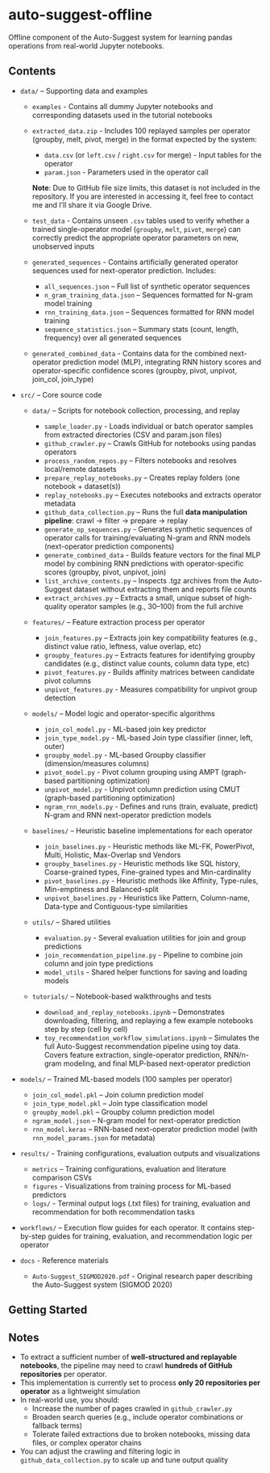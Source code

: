 # auto-suggest-offline
Offline component of the Auto-Suggest system for learning pandas operations from real-world Jupyter notebooks.

## Contents

- `data/` – Supporting data and examples
  - `examples` - Contains all dummy Jupyter notebooks and corresponding datasets used in the tutorial notebooks
  - `extracted_data.zip` - Includes 100 replayed samples per operator (groupby, melt, pivot, merge) in the format expected by the system:
    - `data.csv` (or `left.csv` / `right.csv` for merge) - Input tables for the operator
    - `param.json` - Parameters used in the operator call
      
    **Note**: Due to GitHub file size limits, this dataset is not included in the repository.
    If you are interested in accessing it, feel free to contact me and I’ll share it via Google Drive.

  - `test_data` - Contains unseen `.csv` tables used to verify whether a trained single-operator model (`groupby`, `melt`, `pivot`, `merge`) can correctly predict the appropriate operator parameters on new, unobserved inputs
  - `generated_sequences` - Contains artificially generated operator sequences used for next-operator prediction. Includes:
     - `all_sequences.json` – Full list of synthetic operator sequences
     - `n_gram_training_data.json` – Sequences formatted for N-gram model training
     - `rnn_training_data.json` – Sequences formatted for RNN model training
     - `sequence_statistics.json` – Summary stats (count, length, frequency) over all generated sequences
  - `generated_combined_data` - Contains data for the combined next-operator prediction model (MLP), integrating RNN history scores and operator-specific confidence scores (groupby, pivot, unpivot, join_col, join_type)

- `src/` – Core source code
  - `data/` – Scripts for notebook collection, processing, and replay
    - `sample_loader.py` - Loads individual or batch operator samples from extracted directories (CSV and param.json files)
    - `github_crawler.py` – Crawls GitHub for notebooks using pandas operators
    - `process_random_repos.py` – Filters notebooks and resolves local/remote datasets
    - `prepare_replay_notebooks.py` – Creates replay folders (one notebook + dataset(s))
    - `replay_notebooks.py` – Executes notebooks and extracts operator metadata
    - `github_data_collection.py` – Runs the full **data manipulation pipeline**: crawl → filter → prepare → replay
    - `generate_op_sequences.py` - Generates synthetic sequences of operator calls for training/evaluating N-gram and RNN models (next-operator prediction components)
    - `generate_combined_data` - Builds feature vectors for the final MLP model by combining RNN predictions with operator-specific scores (groupby, pivot, unpivot, join)
    - `list_archive_contents.py` – Inspects .tgz archives from the Auto-Suggest dataset without extracting them and reports file counts
    - `extract_archives.py` – Extracts a small, unique subset of high-quality operator samples (e.g., 30–100) from the full archive

  - `features/` – Feature extraction process per operator
    - `join_features.py` – Extracts join key compatibility features (e.g., distinct value ratio, leftness, value overlap, etc)
    - `groupby_features.py` – Extracts features for identifying groupby candidates (e.g., distinct value counts, column data type, etc)
    - `pivot_features.py` - Builds affinity matrices between candidate pivot columns
    - `unpivot_features.py` - Measures compatibility for unpivot group detection 
   
  - `models/` – Model logic and operator-specific algorithms
    - `join_col_model.py` - ML-based join key predictor
    - `join_type_model.py` - ML-based Join type classifier (inner, left, outer)
    - `groupby_model.py` - ML-based Groupby classifier (dimension/measures columns)
    - `pivot_model.py` - Pivot column grouping using AMPT (graph-based partitioning optimization)
    - `unpivot_model.py` - Unpivot column prediction using CMUT (graph-based partitioning optimization)
    - `ngram_rnn_models.py` - Defines and runs (train, evaluate, predict) N-gram and RNN next-operator prediction models
   
  - `baselines/` – Heuristic baseline implementations for each operator
    - `join_baselines.py` - Heuristic methods like ML-FK, PowerPivot, Multi, Holistic, Max-Overlap snd Vendors
    - `groupby_baselines.py` - Heuristic methods like SQL history, Coarse-grained types, Fine-grained types and Min-cardinality
    - `pivot_baselines.py` - Heuristic methods like Affinity, Type-rules, Min-emptiness and Balanced-split
    - `unpivot_baselines.py` - Heuristics like Pattern, Column-name, Data-type and Contiguous-type similarities
   
  - `utils/` – Shared utilities
     - `evaluation.py` - Several evaluation utilities for join and group predictions 
     - `join_recommendation_pipeline.py` - Pipeline to combine join column and join type predictions
     - `model_utils` - Shared helper functions for saving and loading models

  - `tutorials/` – Notebook-based walkthroughs and tests
    - `download_and_replay_notebooks.ipynb` – Demonstrates downloading, filtering, and replaying a few example notebooks step by step (cell by cell)
    - `toy_recommendation_workflow_simulations.ipynb` – Simulates the full Auto-Suggest recommendation pipeline using toy data. Covers feature extraction, single-operator prediction, RNN/n-gram modeling, and final MLP-based next-operator prediction

- `models/` – Trained ML-based models (100 samples per operator)
  - `join_col_model.pkl` – Join column prediction model
  - `join_type_model.pkl` – Join type classification model
  - `groupby_model.pkl` – Groupby column prediction model
  - `ngram_model.json` – N-gram model for next-operator prediction
  - `rnn_model.keras` – RNN-based next-operator prediction model (with `rnn_model_params.json` for metadata)

- `results/` - Training configurations, evaluation outputs and visualizations
   - `metrics` – Training configurations, evaluation and literature comparison CSVs
   - `figures` - Visualizations from training process for ML-based predictors
   - `logs/` - Terminal output logs (.txt files) for training, evaluation and recommendation for both recommendation tasks 

- `workflows/` – Execution flow guides for each operator. It contains step-by-step guides for training, evaluation, and recommendation logic per operator

- `docs` - Reference materials
   - `Auto-Suggest_SIGMOD2020.pdf` - Original research paper describing the Auto-Suggest system (SIGMOD 2020)


## Getting Started


## Notes

- To extract a sufficient number of **well-structured and replayable notebooks**, the pipeline may need to crawl **hundreds of GitHub repositories** per operator.
- This implementation is currently set to process **only 20 repositories per operator** as a lightweight simulation
- In real-world use, you should:
  - Increase the number of pages crawled in `github_crawler.py`
  - Broaden search queries (e.g., include operator combinations or fallback terms)
  - Tolerate failed extractions due to broken notebooks, missing data files, or complex operator chains
- You can adjust the crawling and filtering logic in `github_data_collection.py` to scale up and tune output quality
